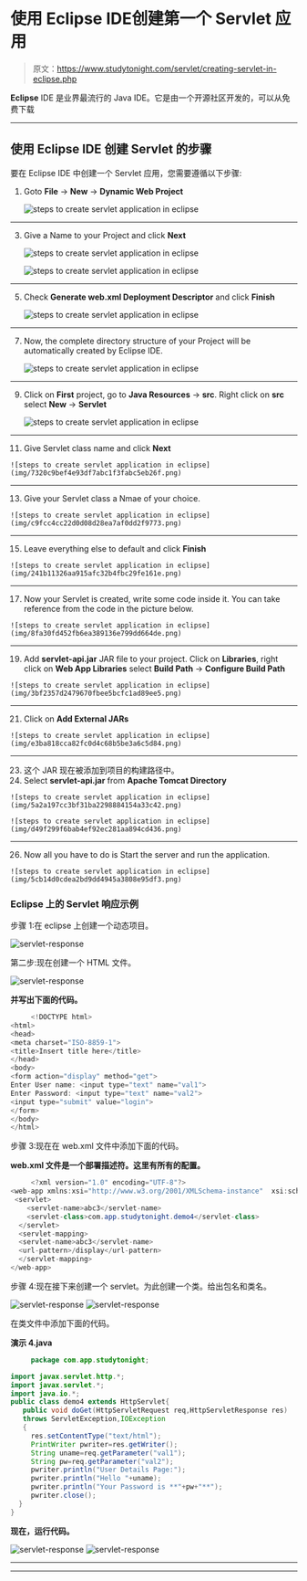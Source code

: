 # 使用 Eclipse IDE创建第一个 Servlet 应用

> 原文：<https://www.studytonight.com/servlet/creating-servlet-in-eclipse.php>

**Eclipse** IDE 是业界最流行的 Java IDE。它是由一个开源社区开发的，可以从[](http://www.eclipse.org/)免费下载

* * *

## 使用 Eclipse IDE 创建 Servlet 的步骤

要在 Eclipse IDE 中创建一个 Servlet 应用，您需要遵循以下步骤:

1.  Goto **File** -> **New** -> **Dynamic Web Project**

    ![steps to create servlet application in eclipse](img/8a76e85f29840506c20366f4a29f79b7.png)

* * *

3.  Give a Name to your Project and click **Next**

    ![steps to create servlet application in eclipse](img/da3a286d4c5d403bbea2c594140fd2af.png)

    ![steps to create servlet application in eclipse](img/edd8335811dfdfeff478e3c1c9fa98db.png)

* * *

5.  Check **Generate web.xml Deployment Descriptor** and click **Finish**

    ![steps to create servlet application in eclipse](img/71aa4fd9cc043fb63ebde725c91d0594.png)

* * *

7.  Now, the complete directory structure of your Project will be automatically created by Eclipse IDE.

    ![steps to create servlet application in eclipse](img/a56d8c05a7285d31c005e5fbdc7523e8.png)

* * *

9.  Click on **First** project, go to **Java Resources** -> **src**. Right click on **src** select **New** -> **Servlet**

    ![steps to create servlet application in eclipse](img/c0421bdf8ef531306e8d9c5c9d2e1380.png)

* * *

11.  Give Servlet class name and click **Next**

    ![steps to create servlet application in eclipse](img/7320c9bef4e93df7abc1f3fabc5eb26f.png)

* * *

13.  Give your Servlet class a Nmae of your choice.

    ![steps to create servlet application in eclipse](img/c9fcc4cc22d0d08d28ea7af0dd2f9773.png)

* * *

15.  Leave everything else to default and click **Finish**

    ![steps to create servlet application in eclipse](img/241b11326aa915afc32b4fbc29fe161e.png)

* * *

17.  Now your Servlet is created, write some code inside it. You can take reference from the code in the picture below.

    ![steps to create servlet application in eclipse](img/8fa30fd452fb6ea389136e799dd664de.png)

* * *

19.  Add **servlet-api.jar** JAR file to your project. Click on **Libraries**, right click on **Web App Libraries** select **Build Path** -> **Configure Build Path**

    ![steps to create servlet application in eclipse](img/3bf2357d2479670fbee5bcfc1ad89ee5.png)

* * *

21.  Click on **Add External JARs**

    ![steps to create servlet application in eclipse](img/e3ba818cca82fc0d4c68b5be3a6c5d84.png)

* * *

23.  这个 JAR 现在被添加到项目的构建路径中。
24.  Select **servlet-api.jar** from **Apache Tomcat Directory**

    ![steps to create servlet application in eclipse](img/5a2a197cc3bf31ba2298884154a33c42.png)

    ![steps to create servlet application in eclipse](img/d49f299f6bab4ef92ec281aa894cd436.png)

* * *

26.  Now all you have to do is Start the server and run the application.

    ![steps to create servlet application in eclipse](img/5cb14d0cdea2bd9dd4945a3808e95df3.png)

### Eclipse 上的 Servlet 响应示例

步骤 1:在 eclipse 上创建一个动态项目。

![servlet-response](img/d58a49fe9d01331a1034b19405a02a48.png)

第二步:现在创建一个 HTML 文件。

![servlet-response](img/374ed209ec8ea7e110d170d538dcc730.png)

**并写出下面的代码。**

```java
	 <!DOCTYPE html>
<html>
<head>
<meta charset="ISO-8859-1">
<title>Insert title here</title>
</head>
<body>
<form action="display" method="get">
Enter User name: <input type="text" name="val1">
Enter Password: <input type="text" name="val2">
<input type="submit" value="login">
</form>
</body>
</html> 

```

步骤 3:现在在 web.xml 文件中添加下面的代码。

**web.xml 文件是一个部署描述符。这里有所有的配置。**

```java
	 <?xml version="1.0" encoding="UTF-8"?>
<web-app xmlns:xsi="http://www.w3.org/2001/XMLSchema-instance"  xsi:schemaLocation="http://xmlns.jcp.org/xml/ns/javaee http://xmlns.jcp.org/xml/ns/javaee/web-app_4_0.xsd" id="WebApp_ID" version="4.0">
 <servlet>
  	<servlet-name>abc3</servlet-name>
  	<servlet-class>com.app.studytonight.demo4</servlet-class>
  </servlet>
  <servlet-mapping>
  <servlet-name>abc3</servlet-name>
  <url-pattern>/display</url-pattern>
  </servlet-mapping>
</web-app> 

```

步骤 4:现在接下来创建一个 servlet。为此创建一个类。给出包名和类名。

![servlet-response](img/62691ccb91c2120411352d9e1b2c5baa.png)
![servlet-response](img/2e9fc9f6dc5b65e3634aaef2d507778f.png)

在类文件中添加下面的代码。

**演示 4.java**

```java
	 package com.app.studytonight;

import javax.servlet.http.*;
import javax.servlet.*;
import java.io.*;
public class demo4 extends HttpServlet{
   public void doGet(HttpServletRequest req,HttpServletResponse res)
   throws ServletException,IOException
   {
     res.setContentType("text/html");
     PrintWriter pwriter=res.getWriter();
     String uname=req.getParameter("val1");
     String pw=req.getParameter("val2");
     pwriter.println("User Details Page:");
     pwriter.println("Hello "+uname);
     pwriter.println("Your Password is **"+pw+"**");
     pwriter.close();
  }
} 

```

**现在，运行代码。**

![servlet-response](img/6aae0c6dac84de8cfc5f2aeb46d60989.png)
![servlet-response](img/5c688c3574ed0ed9adbfdfbf1a616b7a.png)

* * *

* * *